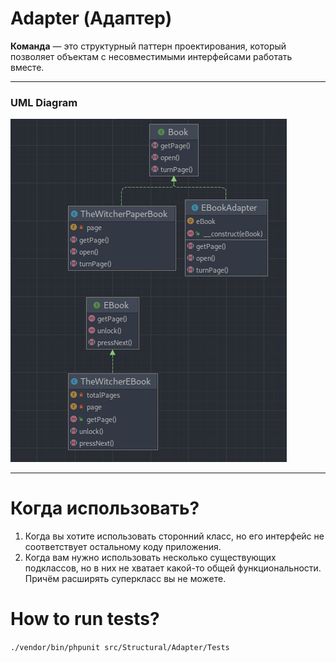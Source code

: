 # Adapter (Адаптер)

**Команда** — это структурный паттерн проектирования, который позволяет объектам с несовместимыми интерфейсами работать
вместе.

---

### UML Diagram

![](uml/adapter.png)

---

# Когда использовать?

1. Когда вы хотите использовать сторонний класс, но его интерфейс не соответствует остальному коду приложения.
2. Когда вам нужно использовать несколько существующих подклассов, но в них не хватает какой-то общей функциональности.
   Причём расширять суперкласс вы не можете.

# How to run tests?

`./vendor/bin/phpunit src/Structural/Adapter/Tests`